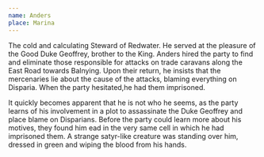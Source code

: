 ```yaml
---
name: Anders
place: Marina
---
```

The cold and calculating Steward of Redwater. He served at the pleasure of the Good Duke Geoffrey, brother to the King. Anders hired the party to find and eliminate those responsible for attacks on trade caravans along the East Road towards Balnying. Upon their return, he insists that the mercenaries lie about the cause of the attacks, blaming everything on Disparia. When the party hesitated,he had them imprisoned. 

It quickly becomes apparent that he is not who he seems, as the party learns of his involvement in a plot to assassinate the Duke Geoffrey and place blame on Disparians. Before the party could learn more about his motives, they found him ead in the very same cell in which he had imprisoned them. A strange satyr-like creature was standing over him, dressed in green and wiping the blood from his hands. 